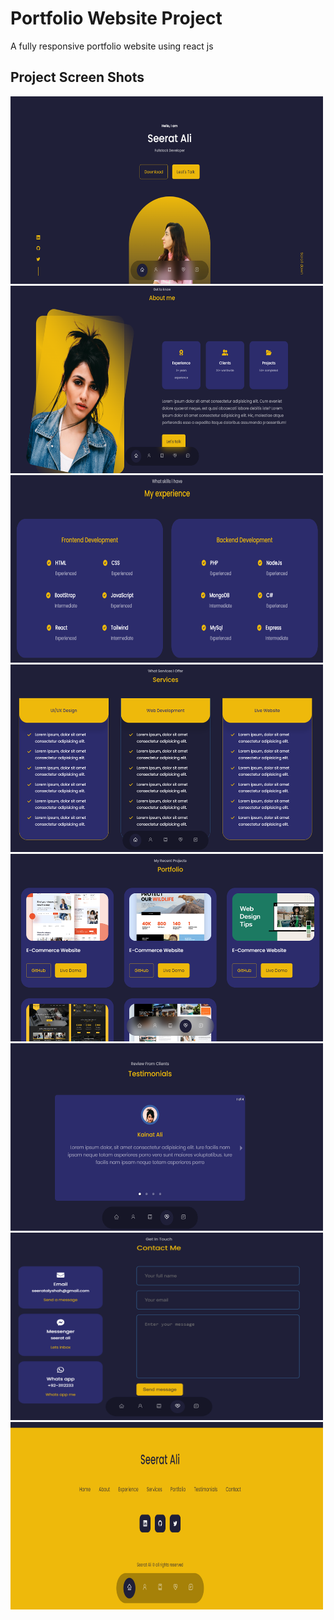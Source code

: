 # Portfolio Website Project

A fully responsive portfolio website using react js

<div>
 <h2>
 Project Screen Shots
 </h2>
 <div>
 <img src="src/assets/project-screenshots/ss1.png" width="500" height="300" />
 <img src="src/assets/project-screenshots/ss2.png" width="500" height="300" />
 <img src="src/assets/project-screenshots/ss3.png" width="500" height="300" />
 <img src="src/assets/project-screenshots/ss4.png" width="500" height="300" />
 <img src="src/assets/project-screenshots/ss5.png" width="500" height="300" />
 <img src="src/assets/project-screenshots/ss6.png" width="500" height="300" />
 <img src="src/assets/project-screenshots/ss7.png" width="500" height="300" />
 <img src="src/assets/project-screenshots/ss8.png" width="500" height="300" />
 </div>
</div>
